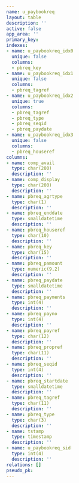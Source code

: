 ```yaml
---
name: u_paybookreq
layout: table
description: ''
active: false
app_area: ''
primary_key: 
indexes:
- name: u_paybookreq_idx0
  unique: false
  columns:
  - pbreq_key
- name: u_paybookreq_idx1
  unique: false
  columns:
  - pbreq_tagref
- name: u_paybookreq_idx2
  unique: true
  columns:
  - pbreq_tagref
  - pbreq_type
  - pbreq_seqid
  - pbreq_paydate
- name: u_paybookreq_idx3
  unique: false
  columns:
  - pbreq_houseref
columns:
- name: comp_avail
  type: char(200)
  description: ''
- name: comp_display
  type: char(200)
  description: ''
- name: pbreq_agrtype
  type: char(1)
  description: ''
- name: pbreq_enddate
  type: smalldatetime
  description: ''
- name: pbreq_houseref
  type: char(10)
  description: ''
- name: pbreq_key
  type: char(15)
  description: ''
- name: pbreq_pamount
  type: numeric(9,2)
  description: ''
- name: pbreq_paydate
  type: smalldatetime
  description: ''
- name: pbreq_payments
  type: int(4)
  description: ''
- name: pbreq_payno
  type: int(4)
  description: ''
- name: pbreq_payref
  type: char(12)
  description: ''
- name: pbreq_propref
  type: char(11)
  description: ''
- name: pbreq_seqid
  type: int(4)
  description: ''
- name: pbreq_startdate
  type: smalldatetime
  description: ''
- name: pbreq_tagref
  type: char(11)
  description: ''
- name: pbreq_type
  type: char(3)
  description: ''
- name: tstamp
  type: timestamp
  description: ''
- name: u_paybookreq_sid
  type: int(4)
  description: ''
relations: []
pseudo_pk: 
---
```


